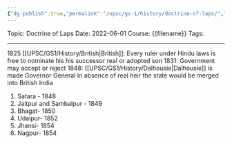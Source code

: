 ```yaml
---
{"dg-publish":true,"permalink":"/upsc/gs-1/history/doctrine-of-laps/","dgHomeLink":true,"dgPassFrontmatter":false}
---
```


Topic: Doctrine of Laps
Date: 2022-06-01
Course: {{filename}}
Tags: 

---



1825 [[UPSC/GS1/History/British|British]]: Every ruler under Hindu laws is free to nominate his his successor real or adopted son
1831:  Government may accept or reject
1848: [[UPSC/GS1/History/Dalhousie|Dalhousie]] is made Governor General
		In absence of real heir the state would be merged into British India

1. Satara - 1848
2. Jaitpur and Sambalpur - 1849
3. Bhagat- 1850
4. Udaipur- 1852
5. Jhansi- 1854 
6. Nagpur- 1854